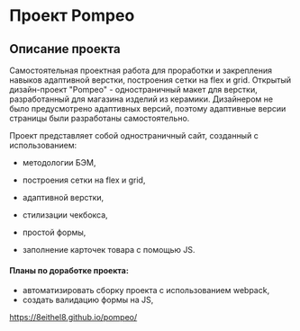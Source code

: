 # Проект Pompeo

## Описание проекта

Самостоятельная проектная работа для проработки и закрепления навыков адаптивной верстки, построения сетки на flex и grid.
Открытый дизайн-проект "Pompeo" - одностраничный макет для верстки, разработанный для магазина изделий из керамики. 
Дизайнером не было предусмотрено адаптивных версий, поэтому адаптивные версии страницы были разработаны самостоятельно.

Проект представляет собой одностраничный сайт, созданный с использованием:

- методологии БЭМ, 

- построения сетки на flex и grid,

- адаптивной верстки,

- стилизации чекбокса, 

- простой формы,

- заполнение карточек товара с помощью JS.

#### Планы по доработке проекта:

- автоматизировать сборку проекта с использованием webpack,
- создать валидацию формы на JS,


https://8eithel8.github.io/pompeo/










